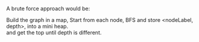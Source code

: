 A brute force approach would be:  

Build the graph in a map,
Start from each node, BFS and store <nodeLabel, depth>, into a mini heap.  
and get the top until depth is different.   

  